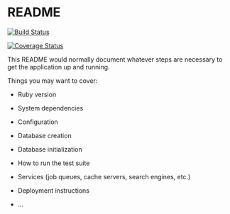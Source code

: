 # README

[![Build Status](https://img.shields.io/endpoint.svg?url=https%3A%2F%2Factions-badge.atrox.dev%2Fsaparjohnick%2Ftask_manager%2Fbadge%3Fref%3Ddevelop&style=for-the-badge)](https://actions-badge.atrox.dev/saparjohnick/task_manager/goto?ref=develop)

[![Coverage Status](https://coveralls.io/repos/github/user-repo/user-project/badge.png?branch=master)](https://coveralls.io/github/saparjonick/task_manager?branch=master)

This README would normally document whatever steps are necessary to get the
application up and running.

Things you may want to cover:

- Ruby version

- System dependencies

- Configuration

- Database creation

- Database initialization

- How to run the test suite

- Services (job queues, cache servers, search engines, etc.)

- Deployment instructions

- ...

